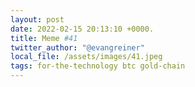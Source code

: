 ```yaml
---
layout: post
date: 2022-02-15 20:13:10 +0000.
title: Meme #41
twitter_author: "@evangreiner"
local_file: /assets/images/41.jpeg
tags: for-the-technology btc gold-chain
---
```

